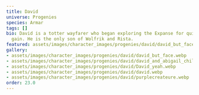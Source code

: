 ```yaml
---
title: David
universe: Progenies
species: Armar
tags: []
bio: David is a totter wayfarer who began exploring the Expanse for quick financial
  gain. He is the only son of Wolfrik and Rista.
featured: assets/images/character_images/progenies/david/david_but_face.webp
gallery:
- assets/images/character_images/progenies/david/david_but_face.webp
- assets/images/character_images/progenies/david/david_and_abigail_chilling.webp
- assets/images/character_images/progenies/david/David_yeah.webp
- assets/images/character_images/progenies/david/david.webp
- assets/images/character_images/progenies/david/purplecreateure.webp
order: 23.0
---
```

